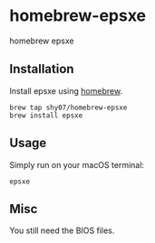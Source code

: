 # homebrew-epsxe
homebrew epsxe

## Installation
Install epsxe using [homebrew](http://brew.sh).

<pre><code>brew tap shy07/homebrew-epsxe
brew install epsxe</code></pre>

## Usage
Simply run on your macOS terminal:
<pre><code>epsxe</code></pre>

## Misc
You still need the BIOS files.
